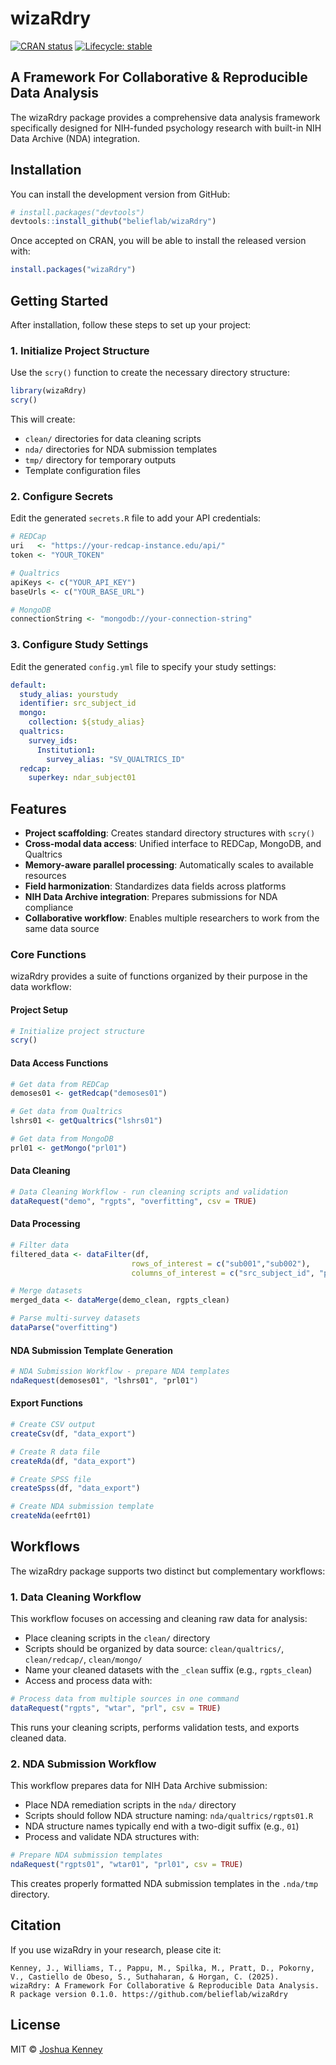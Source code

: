 <!-- README.md is generated from README.Rmd. Please edit that file -->

# wizaRdry

<!-- badges: start -->
[![CRAN status](https://www.r-pkg.org/badges/version/wizaRdry)](https://CRAN.R-project.org/package=wizaRdry)
[![Lifecycle: stable](https://img.shields.io/badge/lifecycle-stable-brightgreen.svg)](https://lifecycle.r-lib.org/articles/stages.html#stable)
<!-- badges: end -->

## A Framework For Collaborative & Reproducible Data Analysis

The wizaRdry package provides a comprehensive data analysis framework specifically designed for NIH-funded psychology research with built-in NIH Data Archive (NDA) integration.

## Installation

You can install the development version from GitHub:

```r
# install.packages("devtools")
devtools::install_github("belieflab/wizaRdry")
```

Once accepted on CRAN, you will be able to install the released version with:

```r
install.packages("wizaRdry")
```

## Getting Started

After installation, follow these steps to set up your project:

### 1. Initialize Project Structure

Use the `scry()` function to create the necessary directory structure:

```r
library(wizaRdry)
scry()
```

This will create:
- `clean/` directories for data cleaning scripts
- `nda/` directories for NDA submission templates
- `tmp/` directory for temporary outputs
- Template configuration files

### 2. Configure Secrets

Edit the generated `secrets.R` file to add your API credentials:

```r
# REDCap
uri   <- "https://your-redcap-instance.edu/api/"
token <- "YOUR_TOKEN"

# Qualtrics
apiKeys <- c("YOUR_API_KEY")
baseUrls <- c("YOUR_BASE_URL")

# MongoDB
connectionString <- "mongodb://your-connection-string"
```

### 3. Configure Study Settings

Edit the generated `config.yml` file to specify your study settings:

```yaml
default:
  study_alias: yourstudy
  identifier: src_subject_id
  mongo:
    collection: ${study_alias}
  qualtrics:
    survey_ids:
      Institution1:
        survey_alias: "SV_QUALTRICS_ID"
  redcap:
    superkey: ndar_subject01
```

## Features

- **Project scaffolding**: Creates standard directory structures with `scry()`
- **Cross-modal data access**: Unified interface to REDCap, MongoDB, and Qualtrics
- **Memory-aware parallel processing**: Automatically scales to available resources
- **Field harmonization**: Standardizes data fields across platforms
- **NIH Data Archive integration**: Prepares submissions for NDA compliance
- **Collaborative workflow**: Enables multiple researchers to work from the same data source

### Core Functions

wizaRdry provides a suite of functions organized by their purpose in the data workflow:

#### Project Setup

```r
# Initialize project structure
scry()
```

#### Data Access Functions

```r
# Get data from REDCap
demoses01 <- getRedcap("demoses01")

# Get data from Qualtrics
lshrs01 <- getQualtrics("lshrs01")

# Get data from MongoDB
prl01 <- getMongo("prl01")
```

#### Data Cleaning

```r
# Data Cleaning Workflow - run cleaning scripts and validation
dataRequest("demo", "rgpts", "overfitting", csv = TRUE)
```

#### Data Processing

```r
# Filter data
filtered_data <- dataFilter(df, 
                           rows_of_interest = c("sub001","sub002"),
                           columns_of_interest = c("src_subject_id", "phenotype"))

# Merge datasets
merged_data <- dataMerge(demo_clean, rgpts_clean)

# Parse multi-survey datasets
dataParse("overfitting")
```

#### NDA Submission Template Generation

```r
# NDA Submission Workflow - prepare NDA templates
ndaRequest(demoses01", "lshrs01", "prl01")
```

#### Export Functions

```r
# Create CSV output
createCsv(df, "data_export")

# Create R data file
createRda(df, "data_export")

# Create SPSS file
createSpss(df, "data_export")

# Create NDA submission template
createNda(eefrt01)
```

## Workflows

The wizaRdry package supports two distinct but complementary workflows:

### 1. Data Cleaning Workflow

This workflow focuses on accessing and cleaning raw data for analysis:

- Place cleaning scripts in the `clean/` directory
- Scripts should be organized by data source: `clean/qualtrics/`, `clean/redcap/`, `clean/mongo/`
- Name your cleaned datasets with the `_clean` suffix (e.g., `rgpts_clean`)
- Access and process data with:

```r
# Process data from multiple sources in one command
dataRequest("rgpts", "wtar", "prl", csv = TRUE)
```

This runs your cleaning scripts, performs validation tests, and exports cleaned data.

### 2. NDA Submission Workflow

This workflow prepares data for NIH Data Archive submission:

- Place NDA remediation scripts in the `nda/` directory
- Scripts should follow NDA structure naming: `nda/qualtrics/rgpts01.R`
- NDA structure names typically end with a two-digit suffix (e.g., `01`)
- Process and validate NDA structures with:

```r
# Prepare NDA submission templates
ndaRequest("rgpts01", "wtar01", "prl01", csv = TRUE)
```

This creates properly formatted NDA submission templates in the `.nda/tmp` directory.

## Citation

If you use wizaRdry in your research, please cite it:

```
Kenney, J., Williams, T., Pappu, M., Spilka, M., Pratt, D., Pokorny, V., Castiello de Obeso, S., Suthaharan, & Horgan, C. (2025). 
wizaRdry: A Framework For Collaborative & Reproducible Data Analysis. 
R package version 0.1.0. https://github.com/belieflab/wizaRdry
```

## License

MIT © [Joshua Kenney](LICENSE.md)
